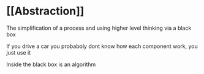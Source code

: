 # [[Abstraction]]

The simplification of a process and using higher level thinking via a black box

If you drive a car you probaboly dont know how each component work, you just use it

Inside the black box is an algorithm